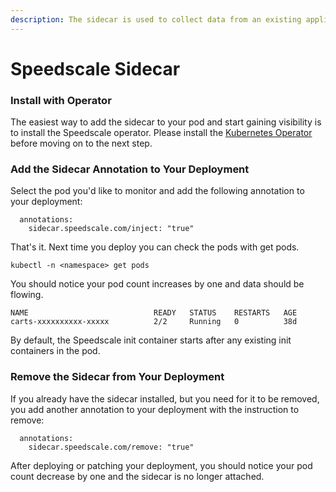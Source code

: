 ```yaml
---
description: The sidecar is used to collect data from an existing application.
---
```


# Speedscale Sidecar

### Install with Operator <a href="#install-sidecar-with-speedscale-operator" id="install-sidecar-with-speedscale-operator"></a>

The easiest way to add the sidecar to your pod and start gaining visibility is to install the Speedscale operator. Please install the [Kubernetes Operator](../kubernetes-operator.md) before moving on to the next step.

### Add the Sidecar Annotation to Your Deployment

Select the pod you'd like to monitor and add the following annotation to your deployment:

```
  annotations:
    sidecar.speedscale.com/inject: "true"
```

That's it. Next time you deploy you can check the pods with get pods.

```
kubectl -n <namespace> get pods
```

You should notice your pod count increases by one and data should be flowing.

```
NAME                            READY   STATUS    RESTARTS   AGE
carts-xxxxxxxxxx-xxxxx          2/2     Running   0          38d
```

By default, the Speedscale init container starts after any existing init containers in the pod.

### Remove the Sidecar from Your Deployment

If you already have the sidecar installed, but you need for it to be removed, you add another annotation to your deployment with the instruction to remove:

```
  annotations:
    sidecar.speedscale.com/remove: "true"
```

After deploying or patching your deployment, you should notice your pod count decrease by one and the sidecar is no longer attached.
